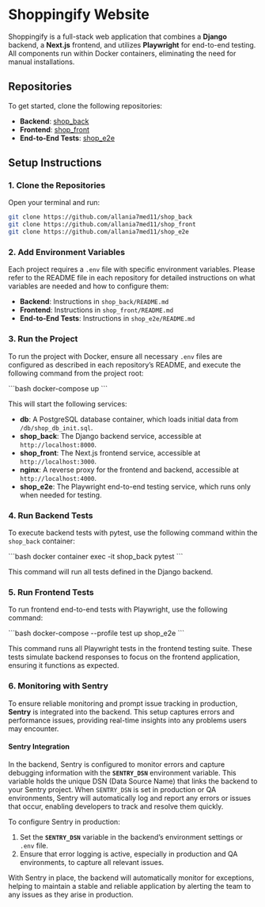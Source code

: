 # Shoppingify Website

Shoppingify is a full-stack web application that combines a **Django** backend, a **Next.js** frontend, and utilizes **Playwright** for end-to-end testing. All components run within Docker containers, eliminating the need for manual installations.

## Repositories

To get started, clone the following repositories:

- **Backend**: [shop_back](https://github.com/allania7med11/shop_back)
- **Frontend**: [shop_front](https://github.com/allania7med11/shop_front)
- **End-to-End Tests**: [shop_e2e](https://github.com/allania7med11/shop_e2e)

## Setup Instructions

### 1. Clone the Repositories

Open your terminal and run:

```bash
git clone https://github.com/allania7med11/shop_back
git clone https://github.com/allania7med11/shop_front
git clone https://github.com/allania7med11/shop_e2e
```

### 2. Add Environment Variables

Each project requires a `.env` file with specific environment variables. Please refer to the README file in each repository for detailed instructions on what variables are needed and how to configure them:

- **Backend**: Instructions in `shop_back/README.md`
- **Frontend**: Instructions in `shop_front/README.md`
- **End-to-End Tests**: Instructions in `shop_e2e/README.md`

### 3. Run the Project

To run the project with Docker, ensure all necessary `.env` files are configured as described in each repository’s README, and execute the following command from the project root:

\```bash
docker-compose up
\```

This will start the following services:

- **db**: A PostgreSQL database container, which loads initial data from `/db/shop_db_init.sql`.
- **shop_back**: The Django backend service, accessible at `http://localhost:8000`.
- **shop_front**: The Next.js frontend service, accessible at `http://localhost:3000`.
- **nginx**: A reverse proxy for the frontend and backend, accessible at `http://localhost:4000`.
- **shop_e2e**: The Playwright end-to-end testing service, which runs only when needed for testing.

### 4. Run Backend Tests

To execute backend tests with pytest, use the following command within the `shop_back` container:

\```bash
docker container exec -it shop_back pytest
\```

This command will run all tests defined in the Django backend.

### 5. Run Frontend Tests

To run frontend end-to-end tests with Playwright, use the following command:

\```bash
docker-compose --profile test up shop_e2e
\```

This command runs all Playwright tests in the frontend testing suite. These tests simulate backend responses to focus on the frontend application, ensuring it functions as expected.
### 6. Monitoring with Sentry

To ensure reliable monitoring and prompt issue tracking in production, **Sentry** is integrated into the backend. This setup captures errors and performance issues, providing real-time insights into any problems users may encounter.

#### Sentry Integration

In the backend, Sentry is configured to monitor errors and capture debugging information with the **`SENTRY_DSN`** environment variable. This variable holds the unique DSN (Data Source Name) that links the backend to your Sentry project. When `SENTRY_DSN` is set in production or QA environments, Sentry will automatically log and report any errors or issues that occur, enabling developers to track and resolve them quickly.

To configure Sentry in production:

1. Set the **`SENTRY_DSN`** variable in the backend’s environment settings or `.env` file.
2. Ensure that error logging is active, especially in production and QA environments, to capture all relevant issues.

With Sentry in place, the backend will automatically monitor for exceptions, helping to maintain a stable and reliable application by alerting the team to any issues as they arise in production.










